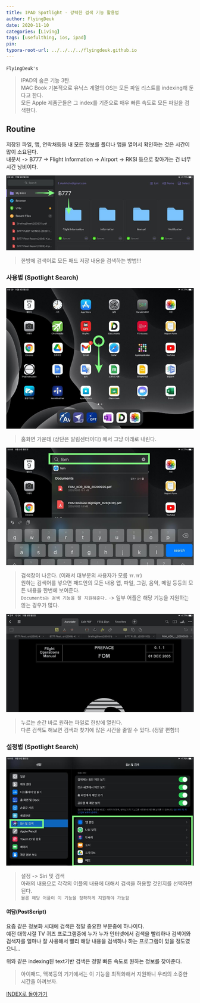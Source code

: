 ```yaml
---
title: IPAD Spotlight - 강력한 검색 기능 활용법
author: FlyingDeuk
date: 2020-11-10
categories: [Living]
tags: [usefulthing, ios, ipad]
pin:
typora-root-url: ../../../../flyingdeuk.github.io
---
```


`FlyingDeuk's`
> IPAD의 숨은 기능 3탄. <br>
MAC Book 기본적으로 유닉스 계열의 OS는 모든 파일 리스트를 indexing해 둔다고 한다. <br>
모든 Apple 제품군들은 그 index를 기준으로 매우 빠른 속도로 모든 파일을 검색한다.

## Routine
저장된 파일, 앱, 연락처등등 내 모든 정보를 폴더나 앱을 열어서 확인하는 것은 시간이 많이 소요된다. <br>
내문서 -> B777 -> Flight Information -> Airport -> RKSI 등으로 찾아가는 건 너무 시간 낭비이다.

![spot](/img/living/ipad/spot.jpg)
> 한방에 검색어로 모든 패드 저장 내용을 검색하는 방법!!!

### 사용법 (Spotlight Search)
![spot](/img/living/ipad/spot1.jpg)
>홈화면 가운데 (상단은 알림센터이다) 에서 그냥 아래로 내린다.

![spot](/img/living/ipad/spot2.jpg)
>검색창이 나온다. (이래서 대부분의 사용자가 모름 ㅠ.ㅠ) <br>
원하는 검색어를 넣으면 패드안의 모든 내용 앱, 파일, 그림, 음악, 메일 등등의 모든 내용을 한번에 보여준다. <br>
`Documents는 검색 기능을 잘 지원해준다.` -> 일부 어플은 해당 기능을 지원하는 않는 경우가 많다.

![spot](/img/living/ipad/spot3.jpg)
>누르는 순간 바로 원하는 파일로 한방에 열린다. <br>
다른 검색도 해보면 검색과 찾기에 많은 시간을 줄일 수 있다. (정말 편함!!)

### 설정법 (Spotlight Search)
![spot](/img/living/ipad/spot4.jpg)
>설정 -> Siri 및 검색 <br>
아래의 내용으로 각각의 어플의 내용에 대해서 검색을 허용할 것인지를 선택하면 된다. <br>
`물론 해당 어플이 이 기능을 정확하게 지원해야 가능함`

#### 여담(PostScript)
요즘 같은 정보화 시대에 검색은 정말 중요한 부분중에 하나이다. <br>
예전 대학시절 TV 퀴즈 프로그램중에 누가 누가 인터넷에서 검색을 빨리하나 검색어와 검색자를 얼마나 잘 사용해서 빨리 해당 내용을 검색하나 하는 프로그램이 있을 정도였으니...<br>

위와 같은 indexing된 text기반 검색은 정말 빠른 속도로 원하는 정보를 찾아준다. <br>

>아이패드, 맥북등의 기기에서는 이 기능을 최적화해서 지원하니 우리의 소중한 시간을 아껴보자.


[INDEX로 돌아가기](/posts/Ipad/)

